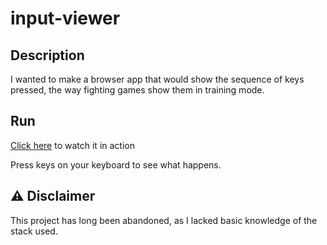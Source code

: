 # input-viewer
## Description
I wanted to make a browser app that would show the sequence of keys pressed, the way fighting games show them in training mode.

## Run
[Click here](https://thodwrisk.github.io/input-viewer/) to watch it in action

Press keys on your keyboard to see what happens.

## ⚠️ Disclaimer
This project has long been abandoned,
as I lacked basic knowledge of the stack used.
